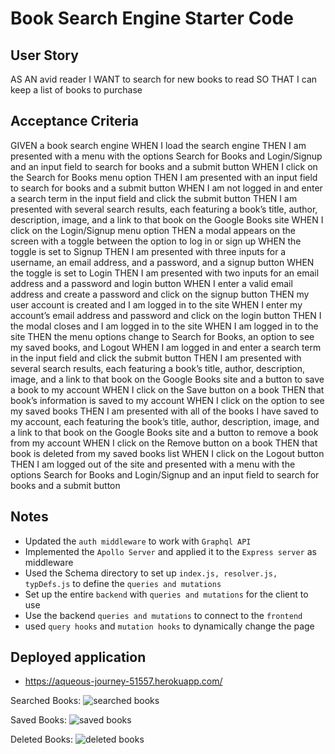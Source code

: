 # Book Search Engine Starter Code

## User Story
AS AN avid reader
I WANT to search for new books to read
SO THAT I can keep a list of books to purchase

## Acceptance Criteria
GIVEN a book search engine
WHEN I load the search engine
THEN I am presented with a menu with the options Search for Books and Login/Signup and an input field to search for books and a submit button
WHEN I click on the Search for Books menu option
THEN I am presented with an input field to search for books and a submit button
WHEN I am not logged in and enter a search term in the input field and click the submit button
THEN I am presented with several search results, each featuring a book’s title, author, description, image, and a link to that book on the Google Books site
WHEN I click on the Login/Signup menu option
THEN a modal appears on the screen with a toggle between the option to log in or sign up
WHEN the toggle is set to Signup
THEN I am presented with three inputs for a username, an email address, and a password, and a signup button
WHEN the toggle is set to Login
THEN I am presented with two inputs for an email address and a password and login button
WHEN I enter a valid email address and create a password and click on the signup button
THEN my user account is created and I am logged in to the site
WHEN I enter my account’s email address and password and click on the login button
THEN I the modal closes and I am logged in to the site
WHEN I am logged in to the site
THEN the menu options change to Search for Books, an option to see my saved books, and Logout
WHEN I am logged in and enter a search term in the input field and click the submit button
THEN I am presented with several search results, each featuring a book’s title, author, description, image, and a link to that book on the Google Books site and a button to save a book to my account
WHEN I click on the Save button on a book
THEN that book’s information is saved to my account
WHEN I click on the option to see my saved books
THEN I am presented with all of the books I have saved to my account, each featuring the book’s title, author, description, image, and a link to that book on the Google Books site and a button to remove a book from my account
WHEN I click on the Remove button on a book
THEN that book is deleted from my saved books list
WHEN I click on the Logout button
THEN I am logged out of the site and presented with a menu with the options Search for Books and Login/Signup and an input field to search for books and a submit button


## Notes
- Updated the `auth middleware` to work with `Graphql API`
- Implemented the `Apollo Server` and applied it to the `Express server` as middleware
- Used the Schema directory to set up `index.js, resolver.js, typDefs.js` to define the `queries and mutations`
- Set up the entire `backend` with `queries and mutations` for the client to use
- Use the backend `queries and mutations` to connect to the `frontend`
- used `query hooks` and `mutation hooks` to dynamically change the page

## Deployed application
- https://aqueous-journey-51557.herokuapp.com/

Searched Books:
![searched books](https://user-images.githubusercontent.com/104086686/194729515-673ce03f-2a84-45a0-ba96-cbaff4f56ed2.png)

Saved Books:
![saved books](https://user-images.githubusercontent.com/104086686/194729524-eebf9816-b19e-4f12-b232-b4d00e047b31.png)


Deleted Books:
![deleted books](https://user-images.githubusercontent.com/104086686/194729528-fb45a17e-1b4e-4cd2-b3d0-b81c0d3e5e2e.png)



